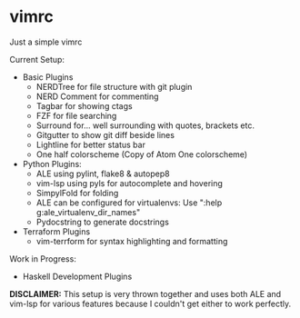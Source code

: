# vimrc
Just a simple vimrc

Current Setup: 
  - Basic Plugins
      - NERDTree for file structure with git plugin
      - NERD Comment for commenting
      - Tagbar for showing ctags
      - FZF for file searching
      - Surround for... well surrounding with quotes, brackets etc.
      - Gitgutter to show git diff beside lines
      - Lightline for better status bar
      - One half colorscheme (Copy of Atom One colorscheme)
  - Python Plugins:
      - ALE using pylint, flake8 & autopep8
      - vim-lsp using pyls for autocomplete and hovering
      - SimpylFold for folding
      - ALE can be configured for virtualenvs: Use ":help g:ale_virtualenv_dir_names"
      - Pydocstring to generate docstrings
  - Terraform Plugins
      - vim-terrform for syntax highlighting and formatting
   
Work in Progress:
  - Haskell Development Plugins
      
      
**DISCLAIMER:** This setup is very thrown together and uses both ALE and vim-lsp for various features because I couldn't get either to work perfectly.
